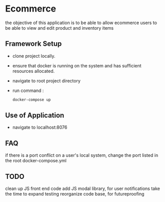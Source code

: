 # Ecommerce

the objective of this application is to be able to allow ecommerce users to be able to view and edit product and inventory items

## Framework Setup

- clone project locally.
- ensure that docker is running on the system and has sufficient resources allocated.
- navigate to root project directory
- run command :

  ``` bash
  docker-compose up
  ```

## Use of Application

- navigate to localhost:8076
  
## FAQ

if there is a port conflict on a user's local system, change the port listed in the root docker-compose.yml

## TODO

clean up JS front end code
add JS modal library, for user notifications
take the time to expand testing
reorganize code base, for futureproofing
